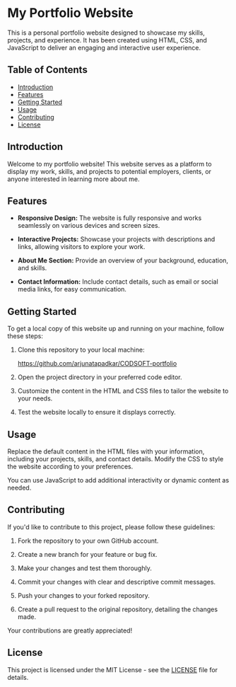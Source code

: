 # My Portfolio Website

This is a personal portfolio website designed to showcase my skills, projects, and experience. It has been created using HTML, CSS, and JavaScript to deliver an engaging and interactive user experience.

## Table of Contents

- [Introduction](#introduction)
- [Features](#features)
- [Getting Started](#getting-started)
- [Usage](#usage)
- [Contributing](#contributing)
- [License](#license)

## Introduction

Welcome to my portfolio website! This website serves as a platform to display my work, skills, and projects to potential employers, clients, or anyone interested in learning more about me.

## Features

- **Responsive Design:** The website is fully responsive and works seamlessly on various devices and screen sizes.

- **Interactive Projects:** Showcase your projects with descriptions and links, allowing visitors to explore your work.

- **About Me Section:** Provide an overview of your background, education, and skills.

- **Contact Information:** Include contact details, such as email or social media links, for easy communication.

## Getting Started

To get a local copy of this website up and running on your machine, follow these steps:

1. Clone this repository to your local machine:

    https://github.com/arjunatapadkar/CODSOFT-portfolio


2. Open the project directory in your preferred code editor.

3. Customize the content in the HTML and CSS files to tailor the website to your needs.

4. Test the website locally to ensure it displays correctly.

## Usage

Replace the default content in the HTML files with your information, including your projects, skills, and contact details. Modify the CSS to style the website according to your preferences.

You can use JavaScript to add additional interactivity or dynamic content as needed.

## Contributing

If you'd like to contribute to this project, please follow these guidelines:

1. Fork the repository to your own GitHub account.

2. Create a new branch for your feature or bug fix.

3. Make your changes and test them thoroughly.

4. Commit your changes with clear and descriptive commit messages.

5. Push your changes to your forked repository.

6. Create a pull request to the original repository, detailing the changes made.

Your contributions are greatly appreciated!

## License

This project is licensed under the MIT License - see the [LICENSE](LICENSE) file for details.
